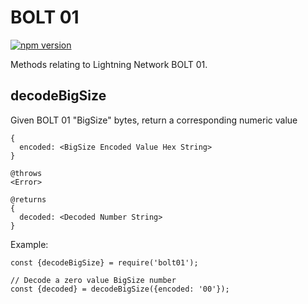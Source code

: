 # BOLT 01

[![npm version](https://badge.fury.io/js/bolt01.svg)](https://badge.fury.io/js/bolt01)

Methods relating to Lightning Network BOLT 01.

## decodeBigSize

Given BOLT 01 "BigSize" bytes, return a corresponding numeric value

    {
      encoded: <BigSize Encoded Value Hex String>
    }

    @throws
    <Error>

    @returns
    {
      decoded: <Decoded Number String>
    }

Example:

```node
const {decodeBigSize} = require('bolt01');

// Decode a zero value BigSize number
const {decoded} = decodeBigSize({encoded: '00'});
```